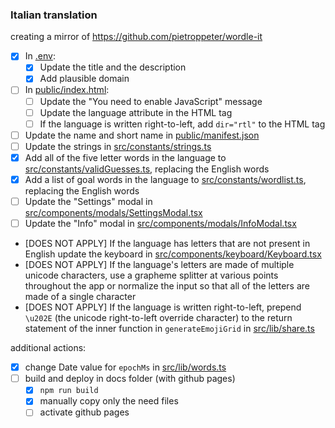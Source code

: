 ### Italian translation

creating a mirror of <https://github.com/pietroppeter/wordle-it>

- [x] In [.env](.env):
  - [x] Update the title and the description
  - [x] Add plausible domain
- [ ] In [public/index.html](public/index.html):
  - [ ] Update the "You need to enable JavaScript" message
  - [ ] Update the language attribute in the HTML tag
  - [ ] If the language is written right-to-left, add `dir="rtl"` to the HTML tag
- [ ] Update the name and short name in [public/manifest.json](public/manifest.json)
- [ ] Update the strings in [src/constants/strings.ts](src/constants/strings.ts)
- [x] Add all of the five letter words in the language to [src/constants/validGuesses.ts](src/constants/validGuesses.ts), replacing the English words
- [x] Add a list of goal words in the language to [src/constants/wordlist.ts](src/constants/wordlist.ts), replacing the English words
- [ ] Update the "Settings" modal in [src/components/modals/SettingsModal.tsx](src/components/modals/SettingsModal.tsx)
- [ ] Update the "Info" modal in [src/components/modals/InfoModal.tsx](src/components/modals/InfoModal.tsx)
- [DOES NOT APPLY] If the language has letters that are not present in English update the keyboard in [src/components/keyboard/Keyboard.tsx](src/components/keyboard/Keyboard.tsx)
- [DOES NOT APPLY] If the language's letters are made of multiple unicode characters, use a grapheme splitter at various points throughout the app or normalize the input so that all of the letters are made of a single character
- [DOES NOT APPLY] If the language is written right-to-left, prepend `\u202E` (the unicode right-to-left override character) to the return statement of the inner function in `generateEmojiGrid` in [src/lib/share.ts](src/lib/share.ts)

additional actions:
- [x] change Date value for `epochMs` in [src/lib/words.ts](src/lib/words.ts)
- [ ] build and deploy in docs folder (with github pages)
  - [x] `npm run build`
  - [x] manually copy only the need files
  - [ ] activate github pages